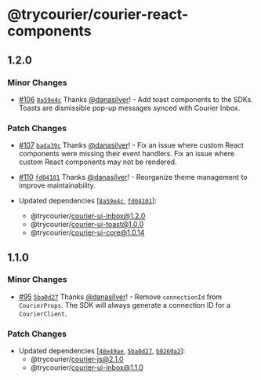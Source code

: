 # @trycourier/courier-react-components

## 1.2.0

### Minor Changes

- [#106](https://github.com/trycourier/courier-web/pull/106) [`8a59e4c`](https://github.com/trycourier/courier-web/commit/8a59e4c847105a2149d855747106e502080d4cfd) Thanks [@danasilver](https://github.com/danasilver)! - Add toast components to the SDKs. Toasts are dismissible pop-up messages synced with Courier Inbox.

### Patch Changes

- [#107](https://github.com/trycourier/courier-web/pull/107) [`bada39c`](https://github.com/trycourier/courier-web/commit/bada39c48c181d51275b6445d460b22fdf572d56) Thanks [@danasilver](https://github.com/danasilver)! - Fix an issue where custom React components were missing their event handlers.
  Fix an issue where custom React components may not be rendered.

- [#110](https://github.com/trycourier/courier-web/pull/110) [`fd04101`](https://github.com/trycourier/courier-web/commit/fd04101cf01444f33d66f2ece48725c28eb540a6) Thanks [@danasilver](https://github.com/danasilver)! - Reorganize theme management to improve maintainability.

- Updated dependencies [[`8a59e4c`](https://github.com/trycourier/courier-web/commit/8a59e4c847105a2149d855747106e502080d4cfd), [`fd04101`](https://github.com/trycourier/courier-web/commit/fd04101cf01444f33d66f2ece48725c28eb540a6)]:
  - @trycourier/courier-ui-inbox@1.2.0
  - @trycourier/courier-ui-toast@1.0.0
  - @trycourier/courier-ui-core@1.0.14

## 1.1.0

### Minor Changes

- [#95](https://github.com/trycourier/courier-web/pull/95) [`5ba0d27`](https://github.com/trycourier/courier-web/commit/5ba0d27bea31df4e8851642d3621fb15375ef03d) Thanks [@danasilver](https://github.com/danasilver)! - Remove `connectionId` from `CourierProps`. The SDK will always generate a connection ID for a `CourierClient`.

### Patch Changes

- Updated dependencies [[`48e49ae`](https://github.com/trycourier/courier-web/commit/48e49ae6ce89517c101f091d09a11c4a45e7a929), [`5ba0d27`](https://github.com/trycourier/courier-web/commit/5ba0d27bea31df4e8851642d3621fb15375ef03d), [`b0260a2`](https://github.com/trycourier/courier-web/commit/b0260a2648d31fd80a1730e999e2b9cb8bc67144)]:
  - @trycourier/courier-js@2.1.0
  - @trycourier/courier-ui-inbox@1.1.0
